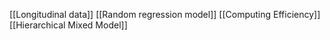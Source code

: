 [[Longitudinal data]]
[[Random regression model]]
[[Computing Efficiency]]
[[Hierarchical Mixed Model]]
